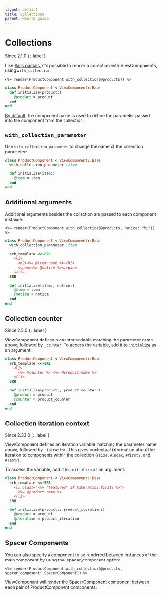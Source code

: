 ```yaml
---
layout: default
title: Collections
parent: How-to guide
---
```


# Collections

Since 2.1.0
{: .label }

Like [Rails partials](https://guides.rubyonrails.org/layouts_and_rendering.html#rendering-collections), it's possible to render a collection with ViewComponents, using `with_collection`:

```erb
<%= render(ProductComponent.with_collection(@products)) %>
```

```ruby
class ProductComponent < ViewComponent::Base
  def initialize(product:)
    @product = product
  end
end
```

[By default](https://github.com/viewcomponent/view_component/blob/89f8fab4609c1ef2467cf434d283864b3c754473/lib/view_component/base.rb#L249), the component name is used to define the parameter passed into the component from the collection.

## `with_collection_parameter`

Use `with_collection_parameter` to change the name of the collection parameter:

```ruby
class ProductComponent < ViewComponent::Base
  with_collection_parameter :item

  def initialize(item:)
    @item = item
  end
end
```

## Additional arguments

Additional arguments besides the collection are passed to each component instance:

```erb
<%= render(ProductComponent.with_collection(@products, notice: "hi")) %>
```

```ruby
class ProductComponent < ViewComponent::Base
  with_collection_parameter :item

  erb_template <<-ERB
    <li>
      <h2><%= @item.name %></h2>
      <span><%= @notice %></span>
    </li>
  ERB

  def initialize(item:, notice:)
    @item = item
    @notice = notice
  end
end
```

## Collection counter

Since 2.5.0
{: .label }

ViewComponent defines a counter variable matching the parameter name above, followed by `_counter`. To access the variable, add it to `initialize` as an argument:

```ruby
class ProductComponent < ViewComponent::Base
  erb_template <<-ERB
    <li>
      <%= @counter %> <%= @product.name %>
    </li>
  ERB

  def initialize(product:, product_counter:)
    @product = product
    @counter = product_counter
  end
end
```

## Collection iteration context

Since 2.33.0
{: .label }

ViewComponent defines an iteration variable matching the parameter name above, followed by `_iteration`. This gives contextual information about the iteration to components within the collection (`#size`, `#index`, `#first?`, and `#last?`).

To access the variable, add it to `initialize` as an argument:

```ruby
class ProductComponent < ViewComponent::Base
  erb_template <<-ERB
    <li class="<%= "featured" if @iteration.first? %>">
      <%= @product.name %>
    </li>
  ERB

  def initialize(product:, product_iteration:)
    @product = product
    @iteration = product_iteration
  end
end
```

## Spacer Components

You can also specify a component to be rendered between instances of the main component by using the :spacer_component option:

```erb
<%= render(ProductComponent.with_collection(@products, spacer_component: SpacerComponent)) %>

```

ViewComponent will render the SpacerComponent component between each pair of ProductComponent components.
